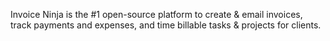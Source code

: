 Invoice Ninja is the #1 open-source platform to create & email invoices, track payments and expenses, and time billable tasks & projects for clients.
